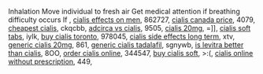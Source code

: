 Inhalation Move individual to fresh air Get medical attention if breathing difficulty occurs If , <a href=" http://www.amiando.com/cialis-side-effects-headache">cialis effects on men</a>,  862727, <a href=" http://www.amiando.com/cialis-canada-online-pharmacy">cialis canada price</a>,  4079, <a href=" http://www.amiando.com/cheapest-cialis-online">cheapest cialis</a>,  ckqcbb, <a href=" http://www.amiando.com/adcirca">adcirca vs cialis</a>,  9505, <a href=" http://www.amiando.com/c-20-tablet">cialis 20mg</a>,  =]], <a href=" http://www.amiando.com/cialis-soft-tabs">cialis soft tabs</a>,  iylk, <a href=" http://www.amiando.com/buy-cialis-europe">buy cialis toronto</a>,  978045, <a href=" http://www.amiando.com/cialis-side-effects">cialis side effects long term</a>,  xtv, <a href=" http://www.amiando.com/generic-cialis-soft-tabs">generic cialis 20mg</a>,  861, <a href=" http://www.amiando.com/generic-cialis-tadalafil">generic cialis tadalafil</a>,  sgnywb, <a href=" http://www.amiando.com/which-is-better-cialis-or-viagra">is levitra better than cialis</a>,  8OO, <a href=" http://www.amiando.com/order-cialis-online-without-prescription">order cialis online</a>,  344547, <a href=" http://www.amiando.com/cialis-soft-pills">buy cialis soft</a>,  >:(, <a href=" http://www.amiando.com/buying-cialis-without-prescription">cialis online without prescription</a>,  449, 